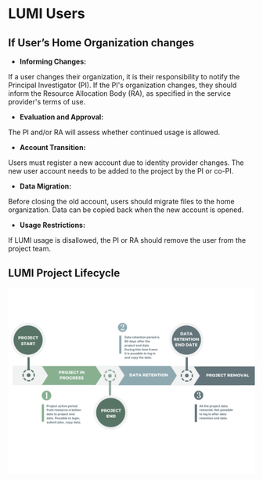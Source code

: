 # LUMI Users

## If User’s Home Organization changes

- <b>Informing Changes:</b>

If a user changes their organization, it is their responsibility to notify the Principal Investigator (PI).
If the PI's organization changes, they should inform the Resource Allocation Body (RA), as specified in the service provider's terms of use.

- <b>Evaluation and Approval:</b>

The PI and/or RA will assess whether continued usage is allowed.

- <b>Account Transition:</b>

Users must register a new account due to identity provider changes.
The new user account needs to be added to the project by the PI or co-PI.

- <b>Data Migration:</b>

Before closing the old account, users should migrate files to the home organization.
Data can be copied back when the new account is opened.

- <b>Usage Restrictions:</b>

If LUMI usage is disallowed, the PI or RA should remove the user from the project team.


## LUMI Project Lifecycle

   ![Lumi users](../assets/lumi_user_flow.png)
